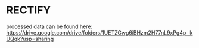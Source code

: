 # RECTIFY

processed data can be found here: https://drive.google.com/drive/folders/1UETZGwg6iBHzm2H77nL9xPg4p_lkUQqk?usp=sharing
